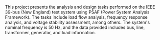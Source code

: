 This project presents the analysis and design tasks performed on the IEEE 39-bus
(New England) test system using PSAF (Power System Analysis Framework). The
tasks include load flow analysis, frequency response analysis, and voltage stability
assessment, among others. The system's nominal frequency is 50 Hz, and the data
provided includes bus, line, transformer, generator, and load information.

